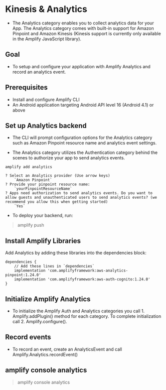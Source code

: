# Kinesis & Analytics

* The Analytics category enables you to collect analytics data for your App. The Analytics category comes with built-in support for Amazon Pinpoint and Amazon Kinesis (Kinesis support is currently only available in the Amplify JavaScript library).

## Goal
* To setup and configure your application with Amplify Analytics and record an analytics event.

## Prerequisites
* Install and configure Amplify CLI
* An Android application targeting Android API level 16 (Android 4.1) or above

## Set up Analytics backend
* The CLI will prompt configuration options for the Analytics category such as Amazon Pinpoint resource name and analytics event settings.

* The Analytics category utilizes the Authentication category behind the scenes to authorize your app to send analytics events.

```
amplify add analytics
```
```
? Select an Analytics provider (Use arrow keys)
    `Amazon Pinpoint`
? Provide your pinpoint resource name:
    `yourPinpointResourceName`
? Apps need authorization to send analytics events. Do you want to allow guests and unauthenticated users to send analytics events? (we recommend you allow this when getting started)
    `Yes`

```
* To deploy your backend, run:
>amplify push

## Install Amplify Libraries

Add Analytics by adding these libraries into the dependencies block:
```
dependencies {
    // Add these lines in `dependencies`
    implementation 'com.amplifyframework:aws-analytics-pinpoint:1.24.0'
    implementation 'com.amplifyframework:aws-auth-cognito:1.24.0'
}
```
## Initialize Amplify Analytics
* To initialize the Amplify Auth and Analytics categories you call 1. Amplify.addPlugin() method for each category. To complete initialization call 2. Amplify.configure().
## Record events
* To record an event, create an AnalyticsEvent and call Amplify.Analytics.recordEvent()
## amplify console analytics
>amplify console analytics